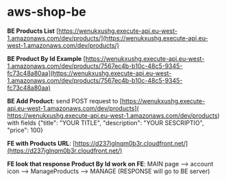 # aws-shop-be

**BE Products List** [https://wenukxushg.execute-api.eu-west-1.amazonaws.com/dev/products/](https://wenukxushg.execute-api.eu-west-1.amazonaws.com/dev/products/)

**BE Product By Id Example** [https://wenukxushg.execute-api.eu-west-1.amazonaws.com/dev/products/7567ec4b-b10c-48c5-9345-fc73c48a80aa](https://wenukxushg.execute-api.eu-west-1.amazonaws.com/dev/products/7567ec4b-b10c-48c5-9345-fc73c48a80aa)

**BE Add Product**: send POST request to [https://wenukxushg.execute-api.eu-west-1.amazonaws.com/dev/products]( https://wenukxushg.execute-api.eu-west-1.amazonaws.com/dev/products) with fields {"title": "YOUR TITLE", "description": "YOUR SESCRIPTIO", "price": 100} 

**FE with Products URL**: [https://d237iglnqm0b3r.cloudfront.net/](https://d237iglnqm0b3r.cloudfront.net/)

**FE look that response Product By Id work on FE**: MAIN page --> account icon --> ManageProducts --> MANAGE (RESPONSE will go to BE server)
